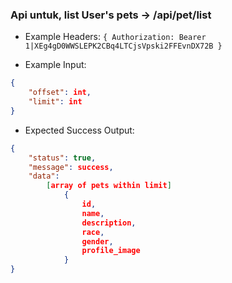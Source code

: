 ### Api untuk, list User's pets -> /api/pet/list

- Example Headers: `{ Authorization: Bearer 1|XEg4gD0WWSLEPK2CBq4LTCjsVpski2FFEvnDX72B }`

- Example Input: 

```json
{ 
    "offset": int, 
    "limit": int 
}
```

- Expected Success Output: 

```json
{ 
    "status": true, 
    "message": success, 
    "data": 
        [array of pets within limit] 
            { 
                id, 
                name, 
                description, 
                race, 
                gender, 
                profile_image 
            } 
}
```